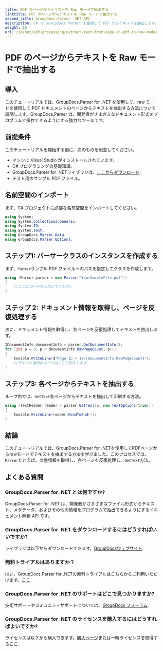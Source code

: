 ```yaml
---
title: PDF のページからテキストを Raw モードで抽出する
linktitle: PDF のページからテキストを Raw モードで抽出する
second_title: GroupDocs.Parser .NET API
description: C# で GroupDocs.Parser を使用して PDF からテキストを抽出します。この強力な .NET ライブラリを使用して、効率的な PDF テキスト抽出を学習します。
weight: 16
url: /ja/net/pdf-processing/extract-text-from-page-in-pdf-in-raw-mode/
---
```


# PDF のページからテキストを Raw モードで抽出する

## 導入
このチュートリアルでは、GroupDocs.Parser for .NET を使用して、raw モードを使用して PDF ドキュメントのページからテキストを抽出する方法について説明します。GroupDocs.Parser は、開発者がさまざまなドキュメント形式をプログラムで操作できるようにする強力なツールです。
## 前提条件
このチュートリアルを開始する前に、次のものを用意してください。
- マシンに Visual Studio がインストールされています。
- C# プログラミングの基礎知識。
- GroupDocs.Parser for .NETライブラリは、[ここからダウンロード](https://releases.groupdocs.com/parser/net/).
- テスト用のサンプル PDF ファイル。

## 名前空間のインポート
まず、C# プロジェクトに必要な名前空間をインポートしてください。
```csharp
using System;
using System.Collections.Generic;
using System.IO;
using System.Text;
using GroupDocs.Parser.Data;
using GroupDocs.Parser.Options;
```
## ステップ1: パーサークラスのインスタンスを作成する
まず、`Parser`サンプル PDF ファイルへのパスを指定してクラスを作成します。
```csharp
using (Parser parser = new Parser("YourSampleFile.pdf"))
{
    //ここにコードを入力してください
}
```
## ステップ 2: ドキュメント情報を取得し、ページを反復処理する
次に、ドキュメント情報を取得し、各ページを反復処理してテキストを抽出します。
```csharp
IDocumentInfo documentInfo = parser.GetDocumentInfo();
for (int p = 0; p < documentInfo.RawPageCount; p++)
{
    Console.WriteLine($"Page {p + 1}/{documentInfo.RawPageCount}");
    //テキスト抽出のコードはここに記入します
}
```
## ステップ3: 各ページからテキストを抽出する
ループ内では、`GetText`各ページからテキストを抽出して印刷する方法。
```csharp
using (TextReader reader = parser.GetText(p, new TextOptions(true)))
{
    Console.WriteLine(reader.ReadToEnd());
}
```

## 結論
このチュートリアルでは、GroupDocs.Parser for .NETを使用してPDFページからrawモードでテキストを抽出する方法を学びました。このプロセスでは、`Parser`たとえば、文書情報を取得し、各ページを反復処理し、`GetText`方法。

## よくある質問
### GroupDocs.Parser for .NET とは何ですか?
GroupDocs.Parser for .NET は、開発者がさまざまなファイル形式からテキスト、メタデータ、およびその他の情報をプログラムで抽出できるようにするドキュメント解析 API です。
### GroupDocs.Parser for .NET をダウンロードするにはどうすればいいですか?
ライブラリは以下からダウンロードできます。[GroupDocsウェブサイト](https://releases.groupdocs.com/parser/net/).
### 無料トライアルはありますか？
はい、GroupDocs.Parser for .NETの無料トライアルはこちらからご利用いただけます。[ここ](https://releases.groupdocs.com/).
### GroupDocs.Parser for .NET のサポートはどこで見つかりますか?
技術サポートやコミュニティサポートについては、[GroupDocs フォーラム](https://forum.groupdocs.com/c/parser/17).
### GroupDocs.Parser for .NET のライセンスを購入するにはどうすればよいですか?
ライセンスは以下から購入できます。[購入ページ](https://purchase.groupdocs.com/buy)または一時ライセンスを取得する[ここ](https://purchase.groupdocs.com/temporary-license/).